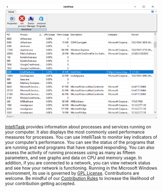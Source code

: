 ![IntelliTask.png](IntelliTask.png)

[IntelliTask](https://www.moga.doctor/#intellitask-top) provides information about processes and services running on your computer. It also displays the most commonly used performance measures for processes. You can use IntelliTask to monitor key indicators of your computer’s performance. You can see the status of the programs that are running and end programs that have stopped responding. You can also assess the activity of running processes using as many as fifteen parameters, and see graphs and data on CPU and memory usage. In addition, if you are connected to a network, you can view network status and see how your network is functioning. Running in the Microsoft Windows environment, its use is governed by [GPL License](LICENSE). Contributions are welcome. Be mindful of our [Contribution Rules](CONTRIBUTING.md) to increase the likelihood of your contribution getting accepted.
